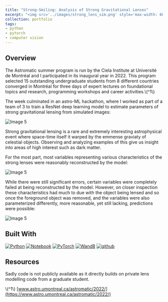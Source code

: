 ```yaml
---
title: "Strong-Smiling: Analysis of Strong Gravitational Lenses"
excerpt: "<img src='../images/strong_lens_sim.png' style='max-width: 60%; display: inline-block;'>"
collection: portfolio
tags:
- python
- pytorch
- computer vision
---
```


## Overview 

The Astromatic summer program is run by the Ciela Institute at Université de Montréal and I participated in its inaugural year in 2022. This program selected 15 outstanding undergraduate students from 8 different countries converged in Montréal for three days of expert lectures on foundational topics and research, programming workshops and career activities.\\(^1\\) 

The week culminated in an astro-ML hackathon, where I worked as part of a team of 3 to train a ResNet deep learning model to estimate parameters of strong gravitational lensing from simulated images:

<img src="../../images/strong_lens_sim.png" alt="Image 5" style="max-width: 70%; display: inline-block;">

Strong gravitational lensing is a rare and extremely interesting astrophysical event where space-time itself it warped by the emmense graviaty of celestial objects. Observing and analyzing examples of this give us insight into areas of high interest such as dark matter.

For the most part, most variables representing various characteristics of the strong lenses were reasonably reconstructed by the model:

<img src="../../images/lens_results_1.png" alt="Image 5" style="max-width: 100%; display: inline-block;">

While there were still significant errors, certain variables were completely failed at being reconstructed by the model. However, on closer inspection these characteristics had much to due with the object being lensed and so once the foreground object was removed, and the variables were also parameterized differently, more reasonable, yet still lacking, predictions were possible:

<img src="../../images/lens_results_2.png" alt="Image 5" style="max-width: 70%; display: inline-block;">

## Built With
[![Python][python]][python-url]
[![Notebook][notebook]][notebook-url] 
[![PyTorch][pytorch]][pytorch-url]
[![WandB][wandb]][wandb-url] 
[![github][github]][github-url]

[github]: https://img.shields.io/badge/github-%23121011.svg?style=for-the-badge&logo=github&logoColor=white
[github-url]: https://github.com/

[python]: https://img.shields.io/badge/Python-3776AB?style=for-the-badge&logo=python&logoColor=white
[python-url]: https://www.python.org/

[notebook]: https://img.shields.io/badge/Made%20with-Jupyter-orange?style=for-the-badge&logo=Jupyter
[notebook-url]: https://jupyter.org/

[wandb]: https://img.shields.io/badge/Weights_&_Biases-FFBE00?style=for-the-badge&logo=WeightsAndBiases&logoColor=white
[wandb-url]: https://wandb.ai/site

[pytorch]: https://img.shields.io/badge/PyTorch-%23EE4C2C.svg?style=for-the-badge&logo=PyTorch&logoColor=white
[pytorch-url]: https://pytorch.org/

[vscode]: https://img.shields.io/badge/Visual%20Studio%20Code-0078d7.svg?style=for-the-badge&logo=visual-studio-code&logoColor=white
[vscode-url]: https://code.visualstudio.com/


## Resources

Sadly code is not publicly available as it directly builds on private lens modelling code from a graduate student.


\\(^1\\) [www.astro.umontreal.ca/astromatic/2022/](https://www.astro.umontreal.ca/astromatic/2022/)